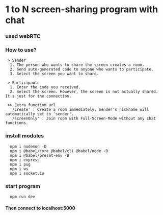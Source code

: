 # 1 to N screen-sharing program with chat

### used webRTC


### How to use?
```
 > Sender
  1. The person who wants to share the screen creates a room.
  2. Send auto-generated code to anyone who wants to participate.
  3. Select the screen you want to share.
  
 > Participants
  1. Enter the code you received.
  2. Select the screen. However, the screen is not actually shared. It's just for the connection.
 
 >> Extra function url
  '/create' : Create a room immediately. Sender's nickname will automatically set to 'sender'.
  '/screenOnly' : Join room with Full-Screen-Mode without any chat functions.
```

### install modules
```
  npm i nodemon -D
  npm i @babel/core @babel/cli @babel/node -D
  npm i @babel/preset-env -D
  npm i express
  npm i pug
  npm i ws
  npm i socket.io

```

### start program
```
  npm run dev
```

#### Then connect to localhost:5000